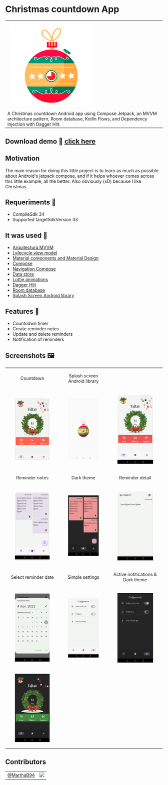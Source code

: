 # Christmas countdown App
||
|--|
|<img src="https://github.com/hall9zeha/ChristmasAppCompose/blob/main/app/src/main/ic_launcher-playstore.png" align="left"  hight="260" width="260" hspace="10" vspace="10">|
|A Christmas countdown Android app using Compose Jetpack, an MVVM architecture pattern, Room database, Kotlin Flows, and Dependency Injection with Dagger Hilt.|

## Download demo 📂 [click here](https://github.com/hall9zeha/ChristmasAppCompose/raw/main/demo/christmas-countdown.apk)

## Motivation 
The main reason for doing this little project is to learn as much as possible about Android's jetpack compose, and if it helps whoever comes across this little example, all the better. Also obviously (xD) because I like Christmas.

## Requeriments 🤖

* CompileSdk 34
* Supported targetSdkVersion 33

## It was used 🔧
* [Arquitectura MVVM](https://developer.android.com/jetpack/guide)
* [Lyfecycle view model](https://developer.android.com/jetpack/androidx/releases/lifecycle)
* [Material components and Material Design](https://material.io/components)
* [Compose](https://developer.android.com/jetpack/compose)
* [Navigation Compose](https://developer.android.com/jetpack/compose/navigation)
* [Data store](https://developer.android.com/topic/libraries/architecture/datastore)
* [Lottie animations](https://lottiefiles.com/blog/working-with-lottie/getting-started-with-lottie-animations-in-android-app)
* [Dagger Hilt](https://developer.android.com/training/dependency-injection/hilt-android)
* [Room database](https://developer.android.com/jetpack/androidx/releases/room?gclid=EAIaIQobChMIh-Hoi7C_-gIVRxXUAR2kZAAsEAAYASAAEgJnivD_BwE&gclsrc=aw.ds)
* [Splash Screen Android library](https://developer.android.com/develop/ui/views/launch/splash-screen)

## Features 📝
* Countodwn timer
* Create reminder notes
* Update and delete reminders
* Notification of reminders

## Screenshots 🖼️
||||
|--|--|--|
|<p align="center">Countdown</p>|<p align="center">Splash screen Android library</p>||
|<p align="center" width="70%"><img src="https://github.com/hall9zeha/ChristmasAppCompose/blob/main/screenshots/gif1.gif"  alt="drawing" width="70%" height="70%"/></p>|<p align="center" width="70%"><img src="https://github.com/hall9zeha/ChristmasAppCompose/blob/main/screenshots/screen0.jpg" alt="drawing" width="70%" height="70%"/></p>|<p align="center" width="70%"><img src="https://github.com/hall9zeha/ChristmasAppCompose/blob/main/screenshots/screen1.jpg"  alt="drawing" width="70%" height="70%"/></p>
|<p align="center">Reminder notes</p>|<p align="center">Dark theme</p>|<p align="center">Reminder detail</p>|
|<p align="center" width="70%"><img src="https://github.com/hall9zeha/ChristmasAppCompose/blob/main/screenshots/screen2.jpg"  alt="drawing" width="70%" height="70%"/></p>|<p align="center" width="70%"><img src="https://github.com/hall9zeha/ChristmasAppCompose/blob/main/screenshots/screen7.jpg"  alt="drawing" width="70%" height="70%"/></p>|<p align="center" width="70%"><img src="https://github.com/hall9zeha/ChristmasAppCompose/blob/main/screenshots/screen4.jpg"  alt="drawing" width="70%" height="70%"/></p>
|<p align="center">Select reminder date</p>|<p align="center">Simple settings</p>|<p align="center">Active notitications & Dark theme</p>|
|<p align="center" width="70%"><img src="https://github.com/hall9zeha/ChristmasAppCompose/blob/main/screenshots/screen5.jpg"  alt="drawing" width="70%" height="70%"/></p>|<p align="center" width="70%"><img src="https://github.com/hall9zeha/ChristmasAppCompose/blob/main/screenshots/screen3.jpg"  alt="drawing" width="70%" height="70%"/></p>|<p align="center" width="70%"><img src="https://github.com/hall9zeha/ChristmasAppCompose/blob/main/screenshots/screen6.jpg"  alt="drawing" width="70%" height="70%"/></p>|
|<p align="center" width="70%"><img src="https://github.com/hall9zeha/ChristmasAppCompose/blob/main/screenshots/screen8.jpg"  alt="drawing" width="70%" height="70%"/></p>|

## Contributors
|||
|--|--|
|[@MarthaB94](https://github.com/MarthaB94)| ![](https://avatars.githubusercontent.com/u/128934015?s=48)|


